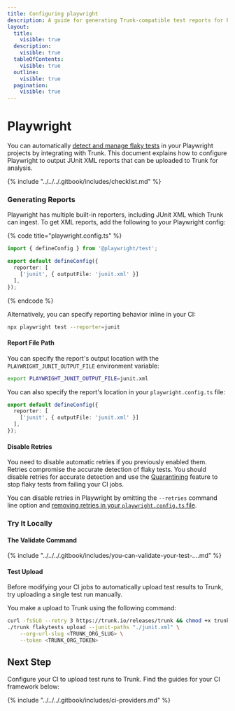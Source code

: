 ```yaml
---
title: Configuring playwright
description: A guide for generating Trunk-compatible test reports for Playwright
layout:
  title:
    visible: true
  description:
    visible: true
  tableOfContents:
    visible: true
  outline:
    visible: true
  pagination:
    visible: true
---
```


# Playwright

You can automatically [detect and manage flaky tests](../../detection.md) in your Playwright projects by integrating with Trunk. This document explains how to configure Playwright to output JUnit XML reports that can be uploaded to Trunk for analysis.

{% include "../../../.gitbook/includes/checklist.md" %}

### Generating Reports

Playwright has multiple built-in reporters, including JUnit XML which Trunk can ingest. To get XML reports, add the following to your Playwright config:

{% code title="playwright.config.ts" %}
```typescript
import { defineConfig } from '@playwright/test';

export default defineConfig({
  reporter: [
    ['junit', { outputFile: 'junit.xml' }]
  ],
});
```
{% endcode %}

Alternatively, you can specify reporting behavior inline in your CI:

```sh
npx playwright test --reporter=junit
```

#### Report File Path

You can specify the report's output location with the `PLAYWRIGHT_JUNIT_OUTPUT_FILE` environment variable:

```sh
export PLAYWRIGHT_JUNIT_OUTPUT_FILE=junit.xml
```

You can also specify the report's location in your `playwright.config.ts` file:

```typescript
export default defineConfig({
  reporter: [
    ['junit', { outputFile: 'junit.xml' }]
  ],
});
```

#### Disable Retries

You need to disable automatic retries if you previously enabled them. Retries compromise the accurate detection of flaky tests. You should disable retries for accurate detection and use the [Quarantining](../../quarantining.md) feature to stop flaky tests from failing your CI jobs.

You can disable retries in Playwright by omitting the `--retries` command line option and [removing retries in your `playwright.config.ts` file](https://playwright.dev/docs/test-retries#retries).

### Try It Locally

#### **The Validate Command**

{% include "../../../.gitbook/includes/you-can-validate-your-test-....md" %}

#### Test Upload

Before modifying your CI jobs to automatically upload test results to Trunk, try uploading a single test run manually.

You make a upload to Trunk using the following command:

```sh
curl -fsSLO --retry 3 https://trunk.io/releases/trunk && chmod +x trunk
./trunk flakytests upload --junit-paths "./junit.xml" \
    --org-url-slug <TRUNK_ORG_SLUG> \
    --token <TRUNK_ORG_TOKEN>
```

## Next Step

Configure your CI to upload test runs to Trunk. Find the guides for your CI framework below:

{% include "../../../.gitbook/includes/ci-providers.md" %}

